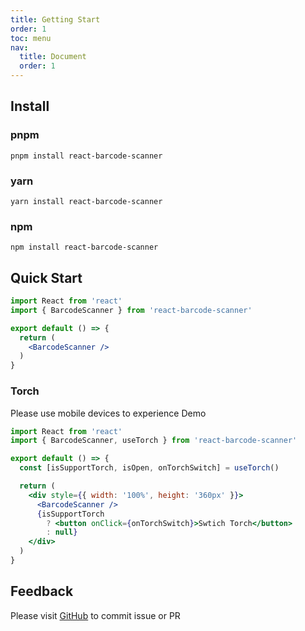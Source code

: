 ```yaml
---
title: Getting Start
order: 1
toc: menu
nav:
  title: Document
  order: 1
---
```


## Install

### pnpm
```shell
pnpm install react-barcode-scanner
```

### yarn
```shell
yarn install react-barcode-scanner
```

### npm
```shell
npm install react-barcode-scanner
```

## Quick Start

```jsx | pure
import React from 'react'
import { BarcodeScanner } from 'react-barcode-scanner'

export default () => {
  return (
    <BarcodeScanner />
  )
}
```

### Torch
Please use mobile devices to experience Demo

```jsx | pure
import React from 'react'
import { BarcodeScanner, useTorch } from 'react-barcode-scanner'

export default () => {
  const [isSupportTorch, isOpen, onTorchSwitch] = useTorch()

  return (
    <div style={{ width: '100%', height: '360px' }}>
      <BarcodeScanner />
      {isSupportTorch
        ? <button onClick={onTorchSwitch}>Swtich Torch</button>
        : null}
    </div>
  )
}
```


## Feedback

Please visit [GitHub](https://github.com/preflower/react-barcode-scanner) to commit issue or PR
